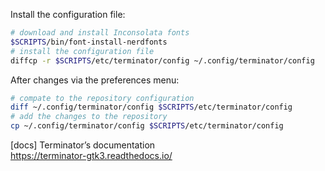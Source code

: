 Install the configuration file:

```bash
# download and install Inconsolata fonts
$SCRIPTS/bin/font-install-nerdfonts
# install the configuration file
diffcp -r $SCRIPTS/etc/terminator/config ~/.config/terminator/config
```

After changes via the preferences menu:

```bash
# compate to the repository configuration
diff ~/.config/terminator/config $SCRIPTS/etc/terminator/config
# add the changes to the repository
cp ~/.config/terminator/config $SCRIPTS/etc/terminator/config
```

[docs] Terminator’s documentation  
https://terminator-gtk3.readthedocs.io/
